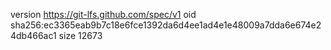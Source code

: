 version https://git-lfs.github.com/spec/v1
oid sha256:ec3365eab9b7c18e6fce1392da6d4ee1ad4e1e48009a7dda6e674e24db466ac1
size 12673
